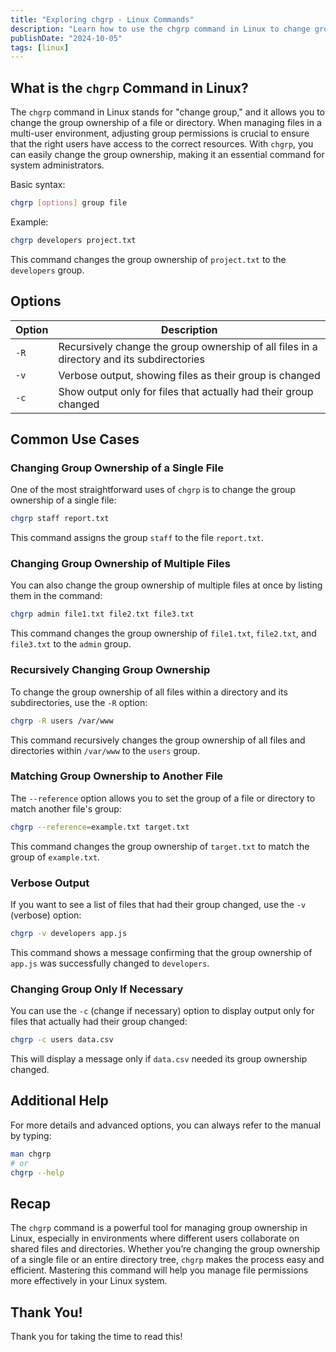 ```yaml
---
title: "Exploring chgrp - Linux Commands"
description: "Learn how to use the chgrp command in Linux to change group ownership of files and directories. Perfect for system admins!"
publishDate: "2024-10-05"
tags: [linux]
---
```


## What is the `chgrp` Command in Linux?

The `chgrp` command in Linux stands for "change group," and it allows you to change the group ownership of a file or directory. When managing files in a multi-user environment, adjusting group permissions is crucial to ensure that the right users have access to the correct resources. With `chgrp`, you can easily change the group ownership, making it an essential command for system administrators.

Basic syntax:

```bash
chgrp [options] group file
```

Example:

```bash
chgrp developers project.txt
```

This command changes the group ownership of `project.txt` to the `developers` group.

## Options

| Option | **Description**                                                                           |
| ------ | ----------------------------------------------------------------------------------------- |
| `-R`   | Recursively change the group ownership of all files in a directory and its subdirectories |
| `-v`   | Verbose output, showing files as their group is changed                                   |
| `-c`   | Show output only for files that actually had their group changed                          |

## Common Use Cases

### Changing Group Ownership of a Single File

One of the most straightforward uses of `chgrp` is to change the group ownership of a single file:

```bash
chgrp staff report.txt
```

This command assigns the group `staff` to the file `report.txt`.

### Changing Group Ownership of Multiple Files

You can also change the group ownership of multiple files at once by listing them in the command:

```bash
chgrp admin file1.txt file2.txt file3.txt
```

This command changes the group ownership of `file1.txt`, `file2.txt`, and `file3.txt` to the `admin` group.

### Recursively Changing Group Ownership

To change the group ownership of all files within a directory and its subdirectories, use the `-R` option:

```bash
chgrp -R users /var/www
```

This command recursively changes the group ownership of all files and directories within `/var/www` to the `users` group.

### Matching Group Ownership to Another File

The `--reference` option allows you to set the group of a file or directory to match another file's group:

```bash
chgrp --reference=example.txt target.txt
```

This command changes the group ownership of `target.txt` to match the group of `example.txt`.

### Verbose Output

If you want to see a list of files that had their group changed, use the `-v` (verbose) option:

```bash
chgrp -v developers app.js
```

This command shows a message confirming that the group ownership of `app.js` was successfully changed to `developers`.

### Changing Group Only If Necessary

You can use the `-c` (change if necessary) option to display output only for files that actually had their group changed:

```bash
chgrp -c users data.csv
```

This will display a message only if `data.csv` needed its group ownership changed.

## Additional Help

For more details and advanced options, you can always refer to the manual by typing:

```bash
man chgrp
# or
chgrp --help

```

## Recap

The `chgrp` command is a powerful tool for managing group ownership in Linux, especially in environments where different users collaborate on shared files and directories. Whether you’re changing the group ownership of a single file or an entire directory tree, `chgrp` makes the process easy and efficient. Mastering this command will help you manage file permissions more effectively in your Linux system.

## Thank You!

Thank you for taking the time to read this!
